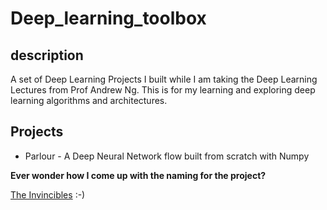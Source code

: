 # Deep_learning_toolbox

## description
A set of Deep Learning Projects I built while I am taking the Deep Learning Lectures from Prof Andrew Ng. This is for my learning and exploring deep learning algorithms and architectures.

## Projects
* Parlour - A Deep Neural Network flow built from scratch with Numpy





__Ever wonder how I come up with the naming for the project?__

[The Invincibles](https://genius.com/Arsenal-fc-arsenal-2003-04-invincibles-squad-annotated)
:-)
